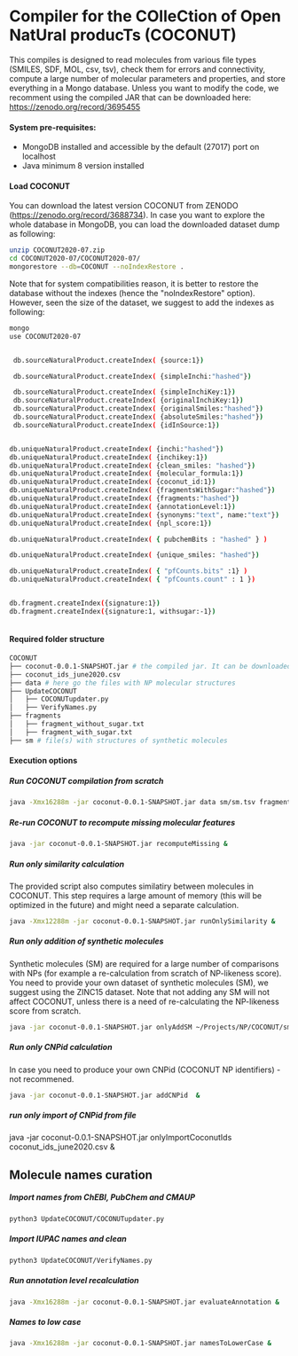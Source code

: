# Compiler for the COlleCtion of Open NatUral producTs (COCONUT)

This compiles is designed to read molecules from various file types (SMILES, SDF, MOL, csv, tsv), check them for errors and connectivity, compute a large number of molecular parameters and properties, and store everything in a Mongo database.
Unless you want to modify the code, we recomment using the compiled JAR that can be downloaded here: https://zenodo.org/record/3695455 

#### System pre-requisites:

- MongoDB installed and accessible by the default (27017) port on localhost
- Java minimum 8 version installed


#### Load COCONUT
You can download the latest version COCONUT from ZENODO (https://zenodo.org/record/3688734). In case you want to explore the whole database in MongoDB, you can load the downloaded dataset dump as following:
````bash
unzip COCONUT2020-07.zip
cd COCONUT2020-07/COCONUT2020-07/
mongorestore --db=COCONUT --noIndexRestore .
````

Note that for system compatibilities reason, it is better to restore the database without the indexes (hence the "noIndexRestore" option).
However, seen the size of the dataset, we suggest to add the indexes as following:

````bash
mongo
use COCONUT2020-07


 db.sourceNaturalProduct.createIndex( {source:1})

 db.sourceNaturalProduct.createIndex( {simpleInchi:"hashed"})

 db.sourceNaturalProduct.createIndex( {simpleInchiKey:1})
 db.sourceNaturalProduct.createIndex( {originalInchiKey:1})
 db.sourceNaturalProduct.createIndex( {originalSmiles:"hashed"})
 db.sourceNaturalProduct.createIndex( {absoluteSmiles:"hashed"})
 db.sourceNaturalProduct.createIndex( {idInSource:1})


db.uniqueNaturalProduct.createIndex( {inchi:"hashed"})
db.uniqueNaturalProduct.createIndex( {inchikey:1})
db.uniqueNaturalProduct.createIndex( {clean_smiles: "hashed"})
db.uniqueNaturalProduct.createIndex( {molecular_formula:1})
db.uniqueNaturalProduct.createIndex( {coconut_id:1})
db.uniqueNaturalProduct.createIndex( {fragmentsWithSugar:"hashed"})
db.uniqueNaturalProduct.createIndex( {fragments:"hashed"})
db.uniqueNaturalProduct.createIndex( {annotationLevel:1})
db.uniqueNaturalProduct.createIndex( {synonyms:"text", name:"text"})
db.uniqueNaturalProduct.createIndex( {npl_score:1})

db.uniqueNaturalProduct.createIndex( { pubchemBits : "hashed" } )

db.uniqueNaturalProduct.createIndex( {unique_smiles: "hashed"})

db.uniqueNaturalProduct.createIndex( { "pfCounts.bits" :1} )
db.uniqueNaturalProduct.createIndex( { "pfCounts.count" : 1 })


db.fragment.createIndex({signature:1})
db.fragment.createIndex({signature:1, withsugar:-1})



````

#### Required folder structure

````bash
COCONUT
├── coconut-0.0.1-SNAPSHOT.jar # the compiled jar. It can be downloaded from ZENODO: https://zenodo.org/record/3695455
├── coconut_ids_june2020.csv
├── data # here go the files with NP molecular structures
├── UpdateCOCONUT
│   ├── COCONUTupdater.py
│   ├── VerifyNames.py
├── fragments
│   ├── fragment_without_sugar.txt
│   ├── fragment_with_sugar.txt
├── sm # file(s) with structures of synthetic molecules 
````

#### Execution options

##### Run COCONUT compilation from scratch

```bash
java -Xmx16288m -jar coconut-0.0.1-SNAPSHOT.jar data sm/sm.tsv fragments/fragment_without_sugar.txt fragments/fragment_with_sugar.txt importCOCONUTids coconut_ids_june2020.csv > logs.txt &
```

##### Re-run COCONUT to recompute missing molecular features 

```bash
java -jar coconut-0.0.1-SNAPSHOT.jar recomputeMissing &
```

##### Run only similarity calculation
The provided script also computes similatiry between molecules in COCONUT. This step requires a large amount of memory (this will be optimized in the future) and might need a separate calculation.
````bash
java -Xmx12288m -jar coconut-0.0.1-SNAPSHOT.jar runOnlySimilarity &
````

##### Run only addition of synthetic molecules
Synthetic molecules (SM) are required for a large number of comparisons with NPs (for example a re-calculation from scratch of NP-likeness score). You need to provide your own dataset of synthetic molecules (SM), we suggest using the ZINC15 dataset.
Note that not adding any SM will not affect COCONUT, unless there is a need of re-calculating the NP-likeness score from scratch.

```bash
java -jar coconut-0.0.1-SNAPSHOT.jar onlyAddSM ~/Projects/NP/COCONUT/sm/sm.tsv & 
```

##### Run only CNPid calculation
In case you need to produce your own CNPid (COCONUT NP identifiers) - not recommened.

```bash
java -jar coconut-0.0.1-SNAPSHOT.jar addCNPid  & 
```


##### run only import of CNPid from file
java -jar coconut-0.0.1-SNAPSHOT.jar onlyImportCoconutIds coconut_ids_june2020.csv &

## Molecule names curation
##### Import names from ChEBI, PubChem and CMAUP

```bash
python3 UpdateCOCONUT/COCONUTupdater.py
```

##### Import IUPAC names and clean

```bash
python3 UpdateCOCONUT/VerifyNames.py
```

##### Run annotation level recalculation  
```bash
java -Xmx16288m -jar coconut-0.0.1-SNAPSHOT.jar evaluateAnnotation &
```

##### Names to low case
```bash
java -Xmx16288m -jar coconut-0.0.1-SNAPSHOT.jar namesToLowerCase &
```


